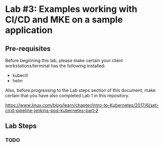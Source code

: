 # Lab #3: Examples working with CI/CD and MKE on a sample application

## Pre-requisites

Before beginning this lab, please make certain your client workstations/terminal has the following installed:
* kubectl
* helm

Also, before progressing to the Lab steps section of this document, make certain that you have also completed Lab 1 in this repository.

https://www.linux.com/blog/learn/chapter/Intro-to-Kubernetes/2017/6/set-cicd-pipeline-jenkins-pod-kubernetes-part-2
## Lab Steps

### TODO